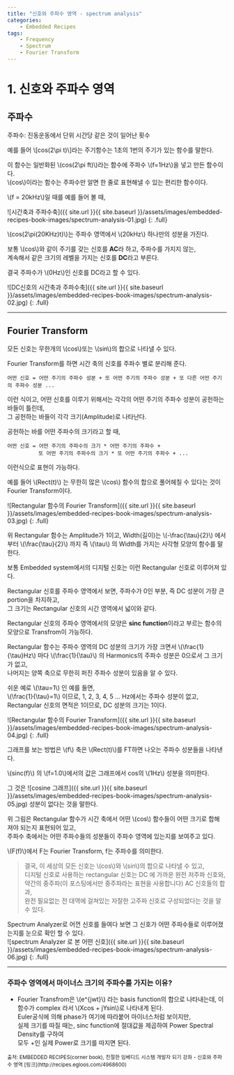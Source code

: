 ```yaml
---
title: "신호와 주파수 영역 - spectrum analysis"
categories:
    - Embedded Recipes
tags:
    - Frequency
    - Spectrum
    - Fourier Transform
---
```

# 1. 신호와 주파수 영역  
## 주파수
주파수: 진동운동에서 단위 시간당 같은 것이 일어난 횟수  

예를 들어 \\[cos(2\pi t)\\]라는 주기함수는 1초의 1번의 주기가 있는 함수를 말한다.  

이 함수는 일반화된 \\(cos(2\pi ft)\\)라는 함수에 주파수 \\(f=1Hz\\)을 넣고 만든 함수이다.  
\\(cos\\)이라는 함수는 주파수만 알면 한 줄로 표현해낼 수 있는 편리한 함수이다.

\\(f = 20kHz\\)일 때를 예를 들어 볼 때,  

![시간축과 주파수축]({{ site.url }}{{ site.baseurl }}/assets/images/embedded-recipes-book-images/spectrum-analysis-01.jpg)
{: .full}  

\\(cos(2\pi(20KHz)t)\\)는 주파수 영역에서 \\(20kHz\\) 하나만의 성분을 가진다.  

보통 \\(cos\\)와 같이 주기를 갖는 신호를 **AC**라 하고, 주파수를 가지지 않는,  
계속해서 같은 크기의 레벨을 가지는 신호를 **DC**라고 부른다.  

결국 주파수가 \\(0Hz\\)인 신호를 DC라고 할 수 있다.  

![DC신호의 시간축과 주파수축]({{ site.url }}{{ site.baseurl }}/assets/images/embedded-recipes-book-images/spectrum-analysis-02.jpg)
{: .full}

* * *
## Fourier Transform
모든 신호는 무한개의 \\(cos\\)또는 \\(sin\\)의 합으로 나타낼 수 있다.  

Fourier Transform를 하면 시간 축의 신호를 주파수 별로 분리해 준다.  

    어떤 신호 = 어떤 주기의 주파수 성분 + 또 어떤 주기의 주파수 성분 + 또 다른 어떤 주기의 주파수 성분 ...

이런 식이고, 어떤 신호를 이루기 위해서는 각각의 어떤 주기의 주파수 성분이 공헌하는 바들이 틀린데,  
그 공헌하는 바들이 각각 크기(Amplitude)로 나타난다.  

공헌하는 바를 어떤 주파수의 크기라고 할 때,  
    
    어떤 신호 = 어떤 주기의 주파수의 크기 * 어떤 주기의 주파수 +  
              또 어떤 주기의 주파수의 크기 * 또 어떤 주기의 주파수 + ...
    
이런식으로 표현이 가능하다.  

예를 들어 \\(Rect(t)\\) 는 무한히 많은 \\(cos\\) 함수의 합으로 풀어헤칠 수 있다는 것이 Fourier Transform이다.  

![Rectangular 함수의 Fourier Transform]({{ site.url }}{{ site.baseurl }}/assets/images/embedded-recipes-book-images/spectrum-analysis-03.jpg)
{: .full}  

위 Rectangular 함수는 Amplitude가 1이고, Width(길이)는 \\(-\frac{\tau}{2}\\) 에서 부터 \\(\frac{\tau}{2}\\) 까지 즉 \\(\tau\\) 의 Width를 가지는 사각형 모양의 함수를 말한다.  

보통 Embedded system에서의 디지털 신호는 이런 Rectangular 신호로 이루어져 있다.  

Rectangular 신호를 주파수 영역에서 보면, 주파수가 0인 부분, 즉 DC 성분이 가장 큰 portion을 차지하고,  
그 크기는 Rectangular 신호의 시간 영역에서 넓이와 같다.  

Rectangular 신호의 주파수 영역에서의 모양은 **sinc function**이라고 부르는 함수의 모양으로 Transfrom이 가능하다.  

Rectangular 함수는 주파수 영역의 DC 성분의 크기가 가장 크면서 \\(\frac{1}{\tau}Hz\\) 마다 \\(\frac{1}{\tau}\\) 의 Harmonics의 주파수 성분은 0으로서 그 크기가 없고,  
나머지는 양쪽 축으로 무한히 퍼진 주파수 성분이 있음을 알 수 있다.  

쉬운 예로 \\(\tau=1\\) 인 예를 들면,  
 \\(\frac{1}{\tau}=1\\) 이므로, 1, 2, 3, 4, 5 ... Hz에서는 주파수 성분이 없고, Rectangular 신호의 면적은 1이므로, DC 성분의 크기는 1이다.  

![Rectangular 함수의 Fourier Transform]({{ site.url }}{{ site.baseurl }}/assets/images/embedded-recipes-book-images/spectrum-analysis-04.jpg)
{: .full}  

그래프를 보는 방법은 \\(f\\) 축은 \\(Rect(t)\\)를 FT하면 나오는 주파수 성분들을 나타낸다.  

\\(sinc(f)\\) 의 \\(f=1.0\\)에서의 값은 그래프에서 cos의 \\(1Hz\\) 성분을 의미한다.  

그 것은 ![cosine 그래프]({{ site.url }}{{ site.baseurl }}/assets/images/embedded-recipes-book-images/spectrum-analysis-05.jpg) 성분이 없다는 것을 말한다.  

위 그림은 Rectangular 함수가 시간 축에서 어떤 \\(cos\\) 함수들이 어떤 크기로 합해 져야 되는지 표현되어 있고,  
주파수 축에서는 어떤 주파수들의 성분들이 주파수 영역에 있는지를 보여주고 있다.  

\\(F(f)\\)에서 F는 Fourier Transform, f는 주파수를 의미한다.  

> 결국, 이 세상의 모든 신호는 \\(cos\\)와 \\(sin\\)의 합으로 나타낼 수 있고,  
디지털 신호로 사용하는 rectangular 신호는 DC 에 가까운 완전 저주파 신호와,  
약간의 중주파(이 포스팅에서만 중주파라는 표현을 사용합니다) AC 신호들의 합과,  
완전 필요없는 전 대역에 걸쳐있는 자잘한 고주파 신호로 구성되었다는 것을 알 수 있다.  

Spectrum Analyzer로 어껀 신호를 들여다 보면 그 신호가 어떤 주파수들로 이루어졌는지를 눈으로 확인 할 수 있다.  
![spectrum Analyzer 로 본 어떤 신호]({{ site.url }}{{ site.baseurl }}/assets/images/embedded-recipes-book-images/spectrum-analysis-06.jpg)
{: .full}  

* * *
### 주파수 영역에서 마이너스 크기의 주파수를 가지는 이유?
* Fourier Transfrom은 \\(e^{jwt}\\) 라는 basis function의 합으로 나타내는데, 
이 함수가 complex 라서 \\(Xcos + jYsin\\)로 나타내게 된다.  
Euler공식에 의해 phase가 여기에 따라붙어 마이너스처럼 보이지만,  
실제 크기를 따질 때는, sinc function에 절대값을 제곱하여 Power Spectral Density를 구하여  
모두 +인 실제 Power로 크기를 따지면 된다.

<sub>
출처: EMBEDDED RECIPES(corner book),  
친절한 임베디드 시스템 개발자 되기 강좌 - 신호와 주파수 영역 [링크](http://recipes.egloos.com/4968600) 
</sub>
